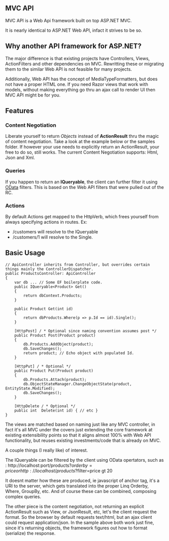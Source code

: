 MVC API
-------

MVC API is a Web Api framework built on top ASP.NET MVC.

It is nearly identical to ASP.NET Web API, infact it strives to be so. 

Why another API framework for ASP.NET?
-----------------------------------------

The major difference is that existing projects have Controllers, Views, ActionFilters and other dependencies on MVC. 
Rewritting these or migrating them to the similar Web API is not feasible for many projects.

Additionally, Web API has the concept of MediaTypeFormatters, but does not have a proper HTML one. 
If you need Razor views that work with models, without making everything go thru an ajax call to render UI then MVC API might be for you.

Features
--------
### Content Negotiation
Liberate yourself to return *Objects* instead of **ActionResult** thru the magic of content negotiation. Take a look at the example below or the samples folder.
If however your use needs to explicitly return an ActionResult, your free to do so, still works. The current Content Negotiation supports: Html, Json and Xml.

### Queries
If you happen to return an **IQueryable**, the client can further filter it using [OData](http://www.odata.org/) filters. This is based on the Web API filters that were pulled out of the RC.

### Actions
By default Actions get mapped to the HttpVerb, which frees yourself from always specifying actions in routes.
Ex: 
* /customers will resolve to the IQueryable 
* /customers/1 will resolve to the Single.

Basic Usage
-----------

    // ApiController inherits from Controller, but overrides certain things mainly the ControllerDispatcher.
    public ProductsController: ApiController
    {
        var db ... // Some EF boilerplate code.
        public IQueryable<Product> Get()
        {
            return dbContext.Products; 
        }
        
        public Product Get(int id)
        {
            return dbProducts.Where(p => p.Id == id).Single();	
        }
        
        [HttpPost] / * Optional since naming convention assumes post */
        public Product Post(Product product)
        {
            db.Products.AddObject(product);	
            db.SaveChanges();
            return product; // Echo object with populated Id.
        }
        
        [HttpPut] / * Optional */
        public Product Put(Product product)
        {
            db.Products.Attach(product);
            db.ObjectStateManager.ChangeObjectState(product, EntityState.Modified);
            db.SaveChanges();
        }
        
        [HttpDelete / * Optional */
        public int  Delete(int id) { // etc }
    }

The views are matched based on naming just like any MVC controller, in fact it's all MVC under the covers just extending the core framework at existing extensibility points so that it aligns almost 100% with Web API functionality, but reuses existing investments/code that is already on MVC.

A couple things (I really like) of interest.

The IQueryable can be filtered by the client using OData opertators, such as :
http://localhost:port/products?$orderby=price or 
http://localhost/products?$filter=price gt 20

It doesnt matter how these are produced, ie javascript of anchor tag, it's a URI to the server, which gets translated into the proper Linq Orderby, Where, GroupBy, etc. And of course these can be combined, composing complex queries.

The other piece is the content negotiation, not returning an explicit ActionResult such as View, or JsonResult, etc, let's the client request the format. So the browser by default requests text/html, but an ajax client could request application/json. In the sample above both work just fine, since it's returning objects, the framework figures out how to format (serialize) the response.
